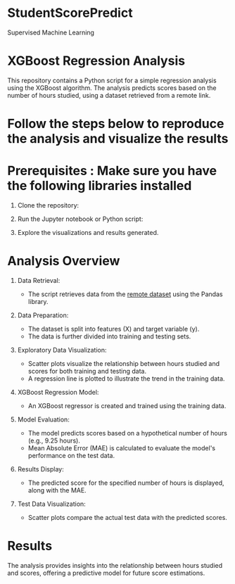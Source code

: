 # StudentScorePredict
Supervised Machine Learning

# XGBoost Regression Analysis

This repository contains a Python script for a simple regression analysis using the XGBoost algorithm. The analysis predicts scores based on the number of hours studied, using a dataset retrieved from a remote link.



# Follow the steps below to reproduce the analysis and visualize the results #

# Prerequisites : Make sure you have the following libraries installed #


1. Clone the repository:



2. Run the Jupyter notebook or Python script:



3. Explore the visualizations and results generated.

# Analysis Overview #

1. Data Retrieval:
   - The script retrieves data from the [remote dataset](http://bit.ly/w-data) using the Pandas library.

2. Data Preparation:
   - The dataset is split into features (X) and target variable (y).
   - The data is further divided into training and testing sets.

3. Exploratory Data Visualization:
   - Scatter plots visualize the relationship between hours studied and scores for both training and testing data.
   - A regression line is plotted to illustrate the trend in the training data.

4. XGBoost Regression Model:
   - An XGBoost regressor is created and trained using the training data.

5. Model Evaluation:
   - The model predicts scores based on a hypothetical number of hours (e.g., 9.25 hours).
   - Mean Absolute Error (MAE) is calculated to evaluate the model's performance on the test data.

6. Results Display:
   - The predicted score for the specified number of hours is displayed, along with the MAE.

7. Test Data Visualization:
   - Scatter plots compare the actual test data with the predicted scores.

# Results #

The analysis provides insights into the relationship between hours studied and scores, offering a predictive model for future score estimations.

